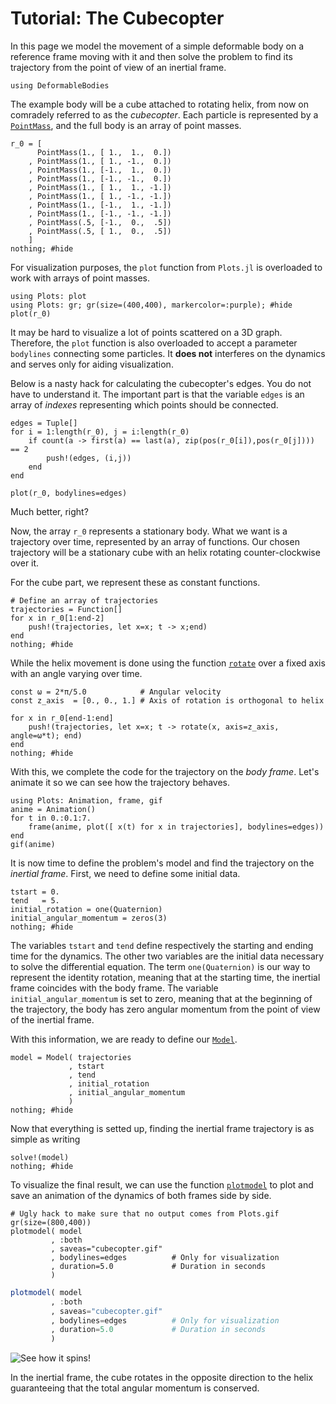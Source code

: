 # Tutorial: The Cubecopter

In this page we model the movement of a simple deformable body
on a reference frame moving with it
and then solve the problem to find its trajectory from the point of view
of an inertial frame.

```@setup cube
using DeformableBodies
```

The example body will be a cube attached to rotating helix,
from now on comradely referred to as the _cubecopter_.
Each particle is represented by a [`PointMass`](@ref),
and the full body is an array of point masses.

```@example cube
r_0 = [
      PointMass(1., [ 1.,  1.,  0.])
    , PointMass(1., [ 1., -1.,  0.])
    , PointMass(1., [-1.,  1.,  0.])
    , PointMass(1., [-1., -1.,  0.])
    , PointMass(1., [ 1.,  1., -1.])
    , PointMass(1., [ 1., -1., -1.])
    , PointMass(1., [-1.,  1., -1.])
    , PointMass(1., [-1., -1., -1.])
    , PointMass(.5, [-1.,  0.,  .5])
    , PointMass(.5, [ 1.,  0.,  .5])
    ]
nothing; #hide
```

For visualization purposes,
the `plot` function from `Plots.jl`
is overloaded to work with arrays of point masses.


```@example cube
using Plots: plot
using Plots: gr; gr(size=(400,400), markercolor=:purple); #hide
plot(r_0)
```

It may be hard to visualize a lot of points scattered on a 3D graph.
Therefore, the `plot` function is also overloaded to accept a parameter `bodylines`
connecting some particles.
It **does not** interferes on the dynamics and serves only for aiding visualization.

Below is a nasty hack for calculating the cubecopter's edges.
You do not have to understand it.
The important part is that the variable `edges` is an array of *indexes*
representing which points should be connected.

```@example cube
edges = Tuple[]
for i = 1:length(r_0), j = i:length(r_0)
    if count(a -> first(a) == last(a), zip(pos(r_0[i]),pos(r_0[j]))) == 2
        push!(edges, (i,j))
    end
end
```

```@example cube
plot(r_0, bodylines=edges)
```

Much better, right?

Now, the array `r_0` represents a stationary body.
What we want is a trajectory over time,
represented by an array of functions.
Our chosen trajectory will be a stationary cube with an helix rotating counter-clockwise over it.

For the cube part, we represent these as constant functions.

```@example cube
# Define an array of trajectories
trajectories = Function[]
for x in r_0[1:end-2]
    push!(trajectories, let x=x; t -> x;end)
end
nothing; #hide
```

While the helix movement is done using the function [`rotate`](@ref)
over a fixed axis with an angle varying over time.

```@example cube
const ω = 2*π/5.0            # Angular velocity
const z_axis  = [0., 0., 1.] # Axis of rotation is orthogonal to helix

for x in r_0[end-1:end]
    push!(trajectories, let x=x; t -> rotate(x, axis=z_axis, angle=ω*t); end)
end
nothing; #hide
```

With this,
we complete the code for the trajectory on the _body frame_.
Let's animate it so we can see how the trajectory behaves.

```@example cube
using Plots: Animation, frame, gif
anime = Animation()
for t in 0.:0.1:7.
    frame(anime, plot([ x(t) for x in trajectories], bodylines=edges))
end
gif(anime)
```

It is now time to define the problem's model and find the trajectory on the _inertial frame_.
First, we need to define some initial data.

```@example cube
tstart = 0.
tend   = 5.
initial_rotation = one(Quaternion)
initial_angular_momentum = zeros(3)
nothing; #hide
```

The variables `tstart` and `tend` define
respectively the starting and ending time for the dynamics.
The other two variables are the initial data necessary to solve the differential equation.
The term `one(Quaternion)` is our way to represent the identity rotation,
meaning that at the starting time,
the inertial frame coincides with the body frame.
The variable `initial_angular_momentum` is set to zero,
meaning that at the beginning of the trajectory,
the body has zero angular momentum from the point of view of the inertial frame.

With this information, we are ready to define our [`Model`](@ref).

```@example cube
model = Model( trajectories
             , tstart
             , tend
             , initial_rotation
             , initial_angular_momentum
             )
nothing; #hide
```

Now that everything is setted up,
finding the inertial frame trajectory is as simple as writing

```@example cube
solve!(model)
nothing; #hide
```

To visualize the final result,
we can use the function [`plotmodel`](@ref)
to plot and save an animation of the dynamics of
both frames side by side.


```@setup cube
# Ugly hack to make sure that no output comes from Plots.gif
gr(size=(800,400))
plotmodel( model
         , :both
         , saveas="cubecopter.gif"
         , bodylines=edges          # Only for visualization
         , duration=5.0             # Duration in seconds
         )
```
```julia
plotmodel( model
         , :both
         , saveas="cubecopter.gif"
         , bodylines=edges          # Only for visualization
         , duration=5.0             # Duration in seconds
         )
```

![See how it spins!](cubecopter.gif)

In the inertial frame,
the cube rotates in the opposite direction to the helix
guaranteeing that the total angular momentum is conserved.

